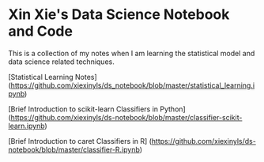 # Xin Xie's Data Science Notebook and Code
This is a collection of my notes when I am learning the statistical model and data science related techniques.

[Statistical Learning Notes] (https://github.com/xiexinyls/ds_notebook/blob/master/statistical_learning.ipynb)

[Brief Introduction to scikit-learn Classifiers in Python] (https://github.com/xiexinyls/ds-notebook/blob/master/classifier-scikit-learn.ipynb)

[Brief Introduction to caret Classifiers in R] (https://github.com/xiexinyls/ds-notebook/blob/master/classifier-R.ipynb)
